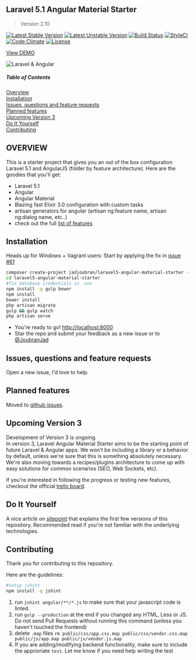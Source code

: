 ## Laravel 5.1 Angular Material Starter
> Version 2.10

[![Latest Stable Version](https://poser.pugx.org/jadjoubran/laravel5-angular-material-starter/v/stable)](https://packagist.org/packages/jadjoubran/laravel5-angular-material-starter)
[![Latest Unstable Version](https://poser.pugx.org/jadjoubran/laravel5-angular-material-starter/v/unstable)](https://packagist.org/packages/jadjoubran/laravel5-angular-material-starter)
[![Build Status](https://travis-ci.org/jadjoubran/laravel5-angular-material-starter.svg?branch=master)](https://travis-ci.org/jadjoubran/laravel5-angular-material-starter)
[![StyleCI](https://styleci.io/repos/34944760/shield)](https://styleci.io/repos/34944760)
[![Code Climate](https://codeclimate.com/github/jadjoubran/laravel5-angular-material-starter/badges/gpa.svg)](https://codeclimate.com/github/jadjoubran/laravel5-angular-material-starter)
[![License](https://poser.pugx.org/jadjoubran/laravel5-angular-material-starter/license)](https://packagist.org/packages/jadjoubran/laravel5-angular-material-starter)

<a href="https://infinite-dusk-3948.herokuapp.com/" target="_blank">View DEMO</a>

![Laravel & Angular](https://i.imgur.com/ZbLzOPP.jpg)


##### Table of Contents
[Overview](#overview)  
[Installation](#installation)  
[Issues, questions and feature requests](#issues)  
[Planned features](#planned_features)  
[Upcoming Version 3](#version_3)   
[Do It Yourself](#DIY)  
[Contributing](#contributing)

<a name="overview"></a>
## OVERVIEW
This is a starter project that gives you an out of the box configuration Laravel 5.1 and AngularJS (folder by feature architecture).
Here are the goodies that you'll get:

* Laravel 5.1
* Angular
* Angular Material
* Blazing fast Elixir 3.0 configuration with custom tasks
* artisan generators for angular (artisan ng:feature name, artisan ng:dialog name, etc..)
* check out the full <a href="http://laravel-ng-material.elasticbeanstalk.com/#/" target="_blank">list of features</a>


<a name="installation"></a>
## Installation


Heads up for Windows + Vagrant users: Start by applying the fix in [issue #61](https://github.com/jadjoubran/laravel5-angular-material-starter/issues/61#issuecomment-145564131)

```bash
composer create-project jadjoubran/laravel5-angular-material-starter --prefer-dist
cd laravel5-angular-material-starter
#fix database credentials in .env
npm install -g gulp bower
npm install
bower install
php artisan migrate
gulp && gulp watch
php artisan serve
```

* You're ready to go! <a href="http://localhost:8000" target="_blank">http://localhost:8000</a>
* Star the repo and submit your feedback as a new issue or to <a href="https://twitter.com/joubranjad" target="_blank">@JoubranJad</a>

<a name="issues"></a>
## Issues, questions and feature requests
Open a new issue, I'd love to help.


<a name="planned_features"></a>
## Planned features

Moved to [github issues](https://github.com/jadjoubran/laravel5-angular-material-starter/issues/). 

<a name="contributing"></a>
## Upcoming Version 3

Development of Version 3 is ongoing.  
In version 3, Laravel Angular Material Starter aims to be the starting point of future Laravel & Angular apps.
We won't be including a library or a behavior by default, unless we're sure that this is something absolutely necessary. We're also moving towards a recipes/plugins architecture to come up with easy solutions for common scenarios (SEO, Web Sockets, etc).

If you're interested in following the progress or testing new features, checkout the official [trello board](https://trello.com/b/tZ997reo/laravel-angular-material-starter).

<a name="DIY"></a>
## Do It Yourself

A nice article on <a href="http://www.sitepoint.com/flexible-and-easily-maintainable-laravel-angular-material-apps/" target="_blank">sitepoint</a> that explains the first few versions of this repository. Recommended read if you're not familiar with the underlying technologies.

<a name="contributing"></a>
## Contributing

Thank you for contributing to this repository.

Here are the guidelines:

```bash
#setup jshint
npm install -g jshint
```

1. run `jshint angular/**/*.js` to make sure that your javascript code is linted.
2. run `gulp --production` at the end if you changed any HTML, Less or JS. Do not send Pull Requests without running this command (unless you haven't touched the frontend)
3. delete `.map` files `rm public/css/app.css.map public/css/vendor.css.map public/js/app.map public/js/vendor.js.map`
4. If you are adding/modifying backend functionality, make sure to include the apprioriate `test`. Let me know if you need help writing the test
    
